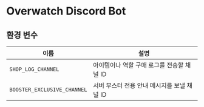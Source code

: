 # Overwatch Discord Bot

## 환경 변수

| 이름 | 설명 |
|------|------|
| `SHOP_LOG_CHANNEL` | 아이템이나 역할 구매 로그를 전송할 채널 ID |
| `BOOSTER_EXCLUSIVE_CHANNEL` | 서버 부스터 전용 안내 메시지를 보낼 채널 ID |

